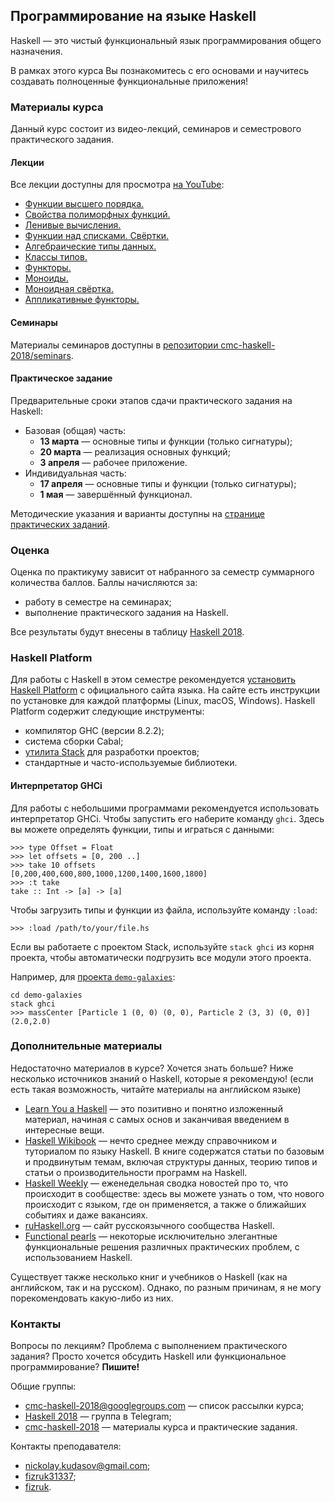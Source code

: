 <link rel="stylesheet" href="//maxcdn.bootstrapcdn.com/font-awesome/4.7.0/css/font-awesome.min.css">

## Программирование на языке Haskell

Haskell — это чистый функциональный язык программирования общего назначения.

В рамках этого курса Вы познакомитесь с его основами и научитесь создавать полноценные функциональные приложения!

### Материалы курса

Данный курс состоит из видео-лекций, семинаров и семестрового практического задания.

#### Лекции

Все лекции доступны для просмотра [на YouTube](https://www.youtube.com/playlist?list=PLov3NSwpY86cfkfXyVroSZkHemxoAdnrd):

- [<i class="fa fa-fw fa-lg fa-youtube-play"></i> Функции высшего порядка.](https://youtu.be/jNQVa5INdDk)
- [<i class="fa fa-fw fa-lg fa-youtube-play"></i> Свойства полиморфных функций.](https://youtu.be/41x5ZihxpOI)
- [<i class="fa fa-fw fa-lg fa-youtube-play"></i> Ленивые вычисления.](https://youtu.be/MUfncxhDZK0)
- [<i class="fa fa-fw fa-lg fa-youtube-play"></i> Функции над списками. Свёртки.](https://youtu.be/AwiOOkzZB_o)
- [<i class="fa fa-fw fa-lg fa-youtube-play"></i> Алгебраические типы данных.](https://youtu.be/A9XX9Wv0faY)
- [<i class="fa fa-fw fa-lg fa-youtube-play"></i> Классы типов.](https://youtu.be/efwK257k47o)
- [<i class="fa fa-fw fa-lg fa-youtube-play"></i> Функторы.](https://youtu.be/k0nltRK0MUE)
- [<i class="fa fa-fw fa-lg fa-youtube-play"></i> Моноиды.](https://youtu.be/C0uRL-CMk1Q)
- [<i class="fa fa-fw fa-lg fa-youtube-play"></i> Моноидная свёртка.](https://youtu.be/JOYh5ngQzxU)
- [<i class="fa fa-fw fa-lg fa-youtube-play"></i> Аппликативные функторы.](https://youtu.be/ckp60IxNH9s)

#### Семинары

Материалы семинаров доступны в
[репозитории <i class="fa fa-lg fa-github"></i> cmc-haskell-2018/seminars](https://github.com/cmc-haskell-2018/seminars).

#### Практическое задание

Предварительные сроки этапов сдачи практического задания на Haskell:

- Базовая (общая) часть:
    - **13 марта** — основные типы и функции (только сигнатуры);
    - **20 марта** — реализация основных функций;
    - **3 апреля** — рабочее приложение.
- Индивидуальная часть:
    - **17 апреля** — основные типы и функции (только сигнатуры);
    - **1 мая** — завершённый функционал.

Методические указания и варианты доступны на [странице практических заданий](projects/README#практические-задания).

### Оценка

Оценка по практикуму зависит от набранного за семестр суммарного количества баллов.
Баллы начисляются за:

- работу в семестре на семинарах;
- выполнение практического задания на Haskell.

Все результаты будут внесены в таблицу
[<i class="fa fa-lg fa-table"></i> Haskell 2018](https://docs.google.com/spreadsheets/d/1mkxvczZbjOfz7QAGA1r8LThVHCGTIJjwv2AHcllYKQ8/edit?usp=sharing).

### Haskell Platform

Для работы с Haskell в этом семестре рекомендуется [установить Haskell Platform](https://www.haskell.org/platform/) с официального сайта языка.
На сайте есть инструкции по установке для каждой платформы (Linux, macOS, Windows). Haskell Platform содержит следующие инструменты:

- компилятор GHC (версии 8.2.2);
- система сборки Cabal;
- [утилита Stack](http://docs.haskellstack.org/) для разработки проектов;
- стандартные и часто-используемые библиотеки.

#### Интерпретатор GHCi

Для работы с небольшими программами рекомендуется использовать интерпретатор GHCi.
Чтобы запустить его наберите команду `ghci`. Здесь вы можете определять функции, типы и играться с данными:

```
>>> type Offset = Float
>>> let offsets = [0, 200 ..]
>>> take 10 offsets
[0,200,400,600,800,1000,1200,1400,1600,1800]
>>> :t take
take :: Int -> [a] -> [a]
```

Чтобы загрузить типы и функции из файла, используйте команду `:load`:

```
>>> :load /path/to/your/file.hs
```

Если вы работаете с проектом Stack, используйте `stack ghci` из корня проекта, чтобы автоматически
подгрузить все модули этого проекта.

Например, для [<i class="fa fa-lg fa-github"></i> проекта `demo-galaxies`](https://github.com/cmc-haskell-2017/demo-galaxies):

```
cd demo-galaxies
stack ghci
>>> massCenter [Particle 1 (0, 0) (0, 0), Particle 2 (3, 3) (0, 0)]
(2.0,2.0)
```

### Дополнительные материалы

Недостаточно материалов в курсе? Хочется знать больше?
Ниже несколько источников знаний о Haskell, которые я рекомендую!
(если есть такая возможность, читайте материалы на английском языке)

- [Learn You a Haskell](http://learnyouahaskell.com/) —
  это позитивно и понятно изложенный материал, начиная с самых основ
  и заканчивая введением в интересные вещи.
- [Haskell Wikibook](https://en.wikibooks.org/wiki/Haskell) —
  нечто среднее между справочником и туториалом по языку Haskell.
  В книге содержатся статьи по базовым и продвинутым темам,
  включая структуры данных, теорию типов и статьи о производительности программ
  на Haskell.
- [Haskell Weekly](https://haskellweekly.news/) —
  еженедельная сводка новостей про то, что происходит в сообществе:
  здесь вы можете узнать о том, что нового происходит с языком,
  где он применяется, а также о ближайших событиях и даже вакансиях.
- [ruHaskell.org](https://ruhaskell.org) —
  сайт русскоязычного сообщества Haskell.
- [Functional pearls](https://wiki.haskell.org/Research_papers/Functional_pearls) —
  некоторые исключительно элегантные функциональные решения различных практических
  проблем, с использованием Haskell.

Существует также несколько книг и учебников о Haskell (как на английском, так и на русском).
Однако, по разным причинам, я не могу порекомендовать какую-либо из них.

### Контакты

Вопросы по лекциям?
Проблема с выполнением практического задания?
Просто хочется обсудить Haskell или функциональное программирование?
**Пишите!**

Общие группы:

- [<i class="fa fa-lg fa-envelope"></i> cmc-haskell-2018@googlegroups.com](https://groups.google.com/d/forum/cmc-haskell-2018) — список рассылки курса;
- [<i class="fa fa-lg fa-telegram"></i> Haskell 2018](https://telegram.me/joinchat/B8HofBJKpCsEI0YH78_XFw) — группа в Telegram;
- [<i class="fa fa-lg fa-github"></i> cmc-haskell-2018](https://github.com/cmc-haskell-2018) — материалы курса и практические задания.

Контакты преподавателя:

- [<i class="fa fa-lg fa-envelope"></i> nickolay.kudasov@gmail.com](mailto:nickolay.kudasov@gmail.com);
- [<i class="fa fa-lg fa-telegram"></i> fizruk31337](http://t.me/fizruk31337);
- [<i class="fa fa-lg fa-github"></i> fizruk](https://github.com/fizruk).
